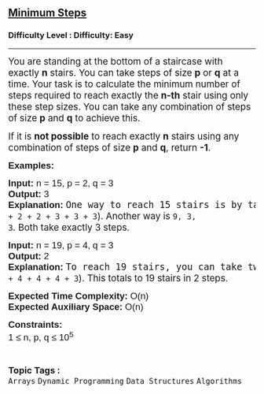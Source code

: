 <h2><a href="https://www.geeksforgeeks.org/problems/minimum-steps1159/1">Minimum Steps</a></h2><h3>Difficulty Level : Difficulty: Easy</h3><hr><div class="problems_problem_content__Xm_eO"><p><span style="font-size: 14pt;">You are standing at the bottom of a staircase with exactly <strong>n</strong> stairs. You can take steps of size <strong>p</strong> or <strong>q</strong> at a time. Your task is to calculate the minimum number of steps required to reach exactly the <strong>n-th</strong> stair using only these step sizes. You can take any combination of steps of size <strong>p</strong> and <strong>q</strong> to achieve this.</span></p>
<p><span style="font-size: 14pt;">If it is <strong>not possible</strong> to reach exactly <strong>n</strong> stairs using any combination of steps of size <strong>p</strong> and <strong>q</strong>, return <strong>-1</strong>.</span></p>
<p><span style="font-family: arial, helvetica, sans-serif; font-size: 14pt;"><strong>Examples:</strong></span></p>
<pre><span style="font-size: 14pt;"><span style="font-family: arial, helvetica, sans-serif;"><strong>Input: </strong>n = 15, p = 2, q = 3
<strong>Output: </strong>3
<strong>Explanation: </strong></span>One way to reach 15 stairs is by taking three steps of size 8, 4, and 3 (i.e., <code>2 + 2 + 2 + 3 + 3 + 3</code><span style="font-family: -apple-system, BlinkMacSystemFont, 'Segoe UI', Roboto, Oxygen, Ubuntu, Cantarell, 'Open Sans', 'Helvetica Neue', sans-serif;">). Another way is </span><code>9, 3, 3</code><span style="font-family: -apple-system, BlinkMacSystemFont, 'Segoe UI', Roboto, Oxygen, Ubuntu, Cantarell, 'Open Sans', 'Helvetica Neue', sans-serif;">. Both take exactly 3 steps.</span></span></pre>
<pre><span style="font-size: 14pt;"><span style="font-family: arial, helvetica, sans-serif;"><strong>Input: </strong>n = 19, p = 4, q = 3
<strong>Output: </strong>2
<strong>Explanation: </strong></span>To reach 19 stairs, you can take two steps: one of size 16 and one of size 3 (<code>4 + 4 + 4 + 4 + 3</code><span style="font-family: -apple-system, BlinkMacSystemFont, 'Segoe UI', Roboto, Oxygen, Ubuntu, Cantarell, 'Open Sans', 'Helvetica Neue', sans-serif;">). This totals to 19 stairs in 2 steps.</span></span></pre>
<p dir="ltr"><span style="font-family: arial, helvetica, sans-serif; font-size: 14pt;"><strong>Expected Time Complexity:</strong> O(n)<br><strong>Expected Auxiliary Space:</strong> O(n)</span></p>
<p dir="ltr"><span style="font-family: arial, helvetica, sans-serif; font-size: 14pt;"><strong>Constraints:</strong><br>1 ≤ n, p, q ≤ 10<sup>5</sup></span></p></div><br><p><span style=font-size:18px><strong>Topic Tags : </strong><br><code>Arrays</code>&nbsp;<code>Dynamic Programming</code>&nbsp;<code>Data Structures</code>&nbsp;<code>Algorithms</code>&nbsp;